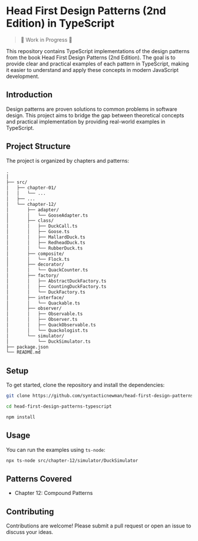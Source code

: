 # Head First Design Patterns (2nd Edition) in TypeScript

> 🚧 Work in Progress 🚧

This repository contains TypeScript implementations of the design patterns from the book Head First Design Patterns (2nd Edition). The goal is to provide clear and practical examples of each pattern in TypeScript, making it easier to understand and apply these concepts in modern JavaScript development.

## Introduction

Design patterns are proven solutions to common problems in software design. This project aims to bridge the gap between theoretical concepts and practical implementation by providing real-world examples in TypeScript.

## Project Structure

The project is organized by chapters and patterns:

```txt
.
│
├── src/
│   ├── chapter-01/
│   │   └── ...
│   ├── ...
│   └── chapter-12/
│       ├── adapter/
│       │   └── GooseAdapter.ts
│       ├── class/
│       │   ├── DuckCall.ts
│       │   ├── Goose.ts
│       │   ├── MallardDuck.ts
│       │   ├── RedheadDuck.ts
│       │   └── RubberDuck.ts
│       ├── composite/
│       │   └── Flock.ts
│       ├── decorator/
│       │   └── QuackCounter.ts
│       ├── factory/
│       │   ├── AbstractDuckFactory.ts
│       │   ├── CountingDuckFactory.ts
│       │   └── DuckFactory.ts
│       ├── interface/
│       │   └── Quackable.ts
│       ├── observer/
│       │   ├── Observable.ts
│       │   ├── Observer.ts
│       │   ├── QuackObservable.ts
│       │   └── Quackologist.ts
│       └── simulator/
│           └── DuckSimulator.ts
├── package.json
└── README.md

```

## Setup

To get started, clone the repository and install the dependencies:

```sh
git clone https://github.com/syntacticnewman/head-first-design-patterns-typescript.git

cd head-first-design-patterns-typescript

npm install
```

## Usage

You can run the examples using `ts-node`:

```sh
npx ts-node src/chapter-12/simulator/DuckSimulator
```

## Patterns Covered

- Chapter 12: Compound Patterns

## Contributing

Contributions are welcome! Please submit a pull request or open an issue to discuss your ideas.
